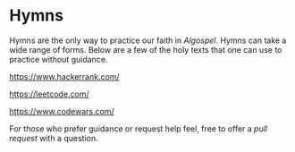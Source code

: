 # Hymns

Hymns are the only way to practice our faith in *Algospel*. Hymns can take a wide range of forms. Below are a few of the holy texts that one can use to practice without guidance.

https://www.hackerrank.com/

https://leetcode.com/

https://www.codewars.com/

For those who prefer guidance or request help feel, free to offer a *pull request* with a question.
